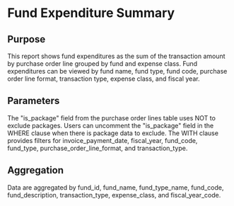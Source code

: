 # Fund Expenditure Summary

## Purpose

This report shows fund expenditures as the sum of the transaction amount by purchase order line grouped by fund and expense class. Fund expenditures can be viewed by fund name, fund type, fund code, purchase order line format, transaction type, expense class, and fiscal year. 

## Parameters
The "is_package" field from the purchase order lines table uses NOT to exclude packages. Users can uncomment the "is_package" field in the WHERE clause when there is package data to exclude. The WITH clause provides filters for invoice_payment_date, fiscal_year, fund_code, fund_type, purchase_order_line_format, and transaction_type.

## Aggregation
Data are aggregated by fund_id, fund_name, fund_type_name, fund_code, fund_description, transaction_type, expense_class, and fiscal_year_code.
